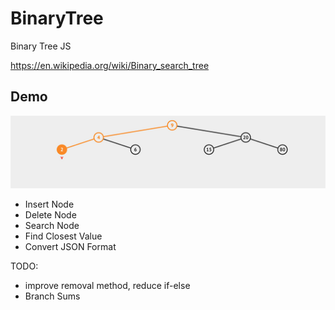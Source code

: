 # BinaryTree
Binary Tree JS

https://en.wikipedia.org/wiki/Binary_search_tree

## Demo
![Demo](bst.jpg)

- Insert Node
- Delete Node
- Search Node
- Find Closest Value
- Convert JSON Format

TODO: 
- improve removal method, reduce if-else
- Branch Sums
